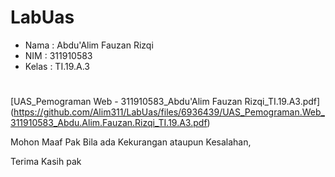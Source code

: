 # LabUas

- Nama : Abdu'Alim Fauzan Rizqi
- NIM : 311910583
- Kelas : TI.19.A.3


#

[UAS_Pemograman Web - 311910583_Abdu'Alim Fauzan Rizqi_TI.19.A3.pdf]
(https://github.com/Alim311/LabUas/files/6936439/UAS_Pemograman.Web_311910583_Abdu.Alim.Fauzan.Rizqi_TI.19.A3.pdf)

Mohon Maaf Pak Bila ada Kekurangan ataupun Kesalahan,

Terima Kasih pak
